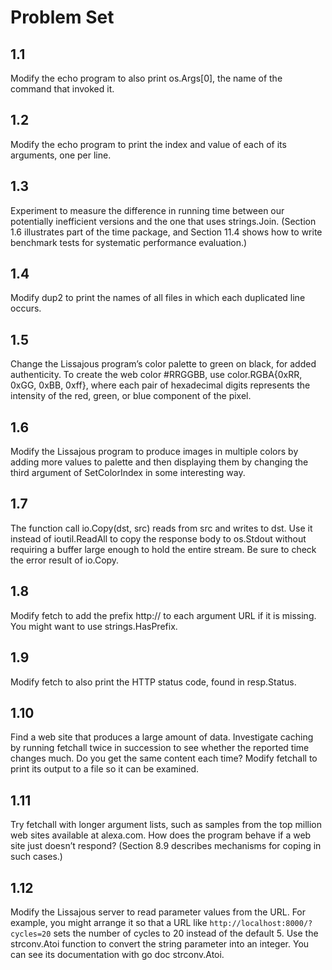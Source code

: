 # Problem Set

## 1.1
Modify the echo program to also print os.Args[0], the name of the command that invoked it.

## 1.2
Modify the echo program to print the index and value of each of its arguments, one per line.

## 1.3
Experiment to measure the difference in running time between our potentially inefficient versions and the one that uses strings.Join. (Section 1.6 illustrates part of the time package, and Section 11.4 shows how to write benchmark tests for systematic performance evaluation.)

## 1.4
Modify dup2 to print the names of all files in which each duplicated line occurs.

## 1.5
Change the Lissajous program’s color palette to green on black, for added authenticity. To create the web color #RRGGBB, use color.RGBA{0xRR, 0xGG, 0xBB, 0xff}, where each pair of hexadecimal digits represents the intensity of the red, green, or blue component of the pixel.

## 1.6
Modify the Lissajous program to produce images in multiple colors by adding more values to palette and then displaying them by changing the third argument of SetColorIndex in some interesting way.

## 1.7
The function call io.Copy(dst, src) reads from src and writes to dst. Use it instead of ioutil.ReadAll to copy the response body to os.Stdout without requiring a buffer large enough to hold the entire stream. Be sure to check the error result of io.Copy.

## 1.8
Modify fetch to add the prefix http:// to each argument URL if it is missing. You might want to use strings.HasPrefix.

## 1.9
Modify fetch to also print the HTTP status code, found in resp.Status.

## 1.10
Find a web site that produces a large amount of data. Investigate caching by running fetchall twice in succession to see whether the reported time changes much. Do you get the same content each time? Modify fetchall to print its output to a file so it can be examined.

## 1.11
Try fetchall with longer argument lists, such as samples from the top million web sites available at alexa.com. How does the program behave if a web site just doesn’t respond? (Section 8.9 describes mechanisms for coping in such cases.)

## 1.12
Modify the Lissajous server to read parameter values from the URL. For example, you might arrange it so that a URL like ```http://localhost:8000/?cycles=20``` sets the number of cycles to 20 instead of the default 5. Use the strconv.Atoi function to convert the string parameter into an integer. You can see its documentation with go doc strconv.Atoi.
